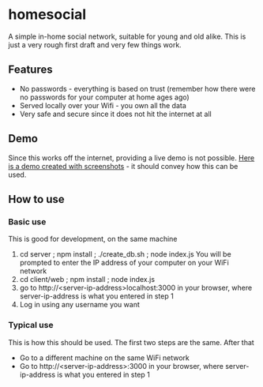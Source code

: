 # homesocial
A simple in-home social network, suitable for young and old alike. This is just a very rough first draft and very few things work.

## Features

* No passwords - everything is based on trust (remember how there were no passwords for your computer at home ages ago)
* Served locally over your Wifi - you own all the data
* Very safe and secure since it does not hit the internet at all

## Demo

Since this works off the internet, providing a live demo is not possible. [Here is a demo created with screenshots](https://debamitro.github.io/homesocial-demo-1/) - it should convey how this can be used.

## How to use

### Basic use

This is good for development, on the same machine

1. cd server ; npm install ; ./create_db.sh ; node index.js
  You will be prompted to enter the IP address of your computer on your WiFi network
2. cd client/web ; npm install ; node index.js
3. go to http://\<server-ip-address\>localhost:3000 in your browser, where server-ip-address is what you entered in step 1
4. Log in using any username you want

### Typical use

This is how this should be used. The first two steps are the same. After that

* Go to a different machine on the same WiFi network
* Go to http://\<server-ip-address\>:3000 in your browser, where server-ip-address is what you entered in step 1